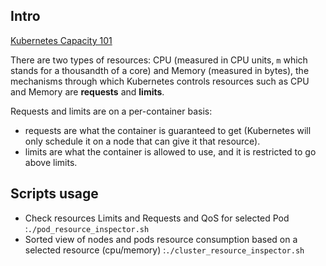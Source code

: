 ## Intro

[Kubernetes Capacity 101](https://dejanualex.medium.com/kubernetes-capacity-101-51a7c3f939b6)

There are two types of resources: CPU (measured in CPU units, `m` which stands for a thousandth of a core) and Memory (measured in bytes),
  the mechanisms through which Kubernetes controls resources such as CPU and Memory are **requests** and **limits**.

Requests and limits are on a per-container basis:

  * requests are what the container is guaranteed to get (Kubernetes will only schedule it on a node that can give it that resource).
  * limits are what the container is allowed to use, and it is restricted to go above limits.

## Scripts usage

  * Check resources Limits and Requests and QoS for selected Pod :`./pod_resource_inspector.sh`
  * Sorted view of nodes and pods resource consumption based on a selected resource (cpu/memory) :`./cluster_resource_inspector.sh `
